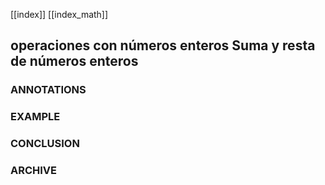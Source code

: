 
[[index]]
[[index_math]]

## operaciones con números enteros Suma y resta de números enteros

### ANNOTATIONS


### EXAMPLE


### CONCLUSION


### ARCHIVE




